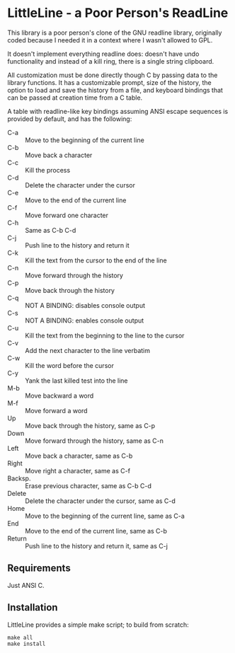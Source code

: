 LittleLine - a Poor Person's ReadLine
=====================================

This library is a poor person's clone of the GNU readline library, originally
coded because I needed it in a context where I wasn't allowed to GPL.

It doesn't implement everything readline does: doesn't have undo functionality
and instead of a kill ring, there is a single string clipboard.

All customization must be done directly though C by passing data to the library
functions. It has a customizable prompt, size of the history, the option to
load and save the history from a file, and keyboard bindings that can be passed
at creation time from a C table.

A table with readline-like key bindings assuming ANSI escape sequences is
provided by default, and has the following:

<dl>
<dt>C-a</dt>    <dd>Move to the beginning of the current line</dd>
<dt>C-b</dt>    <dd>Move back a character</dd>
<dt>C-c</dt>    <dd>Kill the process</dd>
<dt>C-d</dt>    <dd>Delete the character under the cursor</dd>
<dt>C-e</dt>    <dd>Move to the end of the current line</dd>
<dt>C-f</dt>    <dd>Move forward one character</dd>
<dt>C-h</dt>    <dd>Same as C-b C-d</dd>
<dt>C-j</dt>    <dd>Push line to the history and return it</dd>
<dt>C-k</dt>    <dd>Kill the text from the cursor to the end of the line</dd>
<dt>C-n</dt>    <dd>Move forward through the history</dd>
<dt>C-p</dt>    <dd>Move back through the history</dd>
<dt>C-q</dt>    <dd>NOT A BINDING: disables console output</dd>
<dt>C-s</dt>    <dd>NOT A BINDING: enables console output</dd>
<dt>C-u</dt>    <dd>Kill the text from the beginning to the line to the cursor</dd>
<dt>C-v</dt>    <dd>Add the next character to the line verbatim</dd>
<dt>C-w</dt>    <dd>Kill the word before the cursor</dd>
<dt>C-y</dt>    <dd>Yank the last killed test into the line</dd>

<dt>M-b</dt>    <dd>Move backward a word</dd>
<dt>M-f</dt>    <dd>Move forward a word</dd>

<dt>Up</dt>     <dd>Move back through the history, same as C-p</dd>
<dt>Down</dt>   <dd>Move forward through the history, same as C-n</dd>
<dt>Left</dt>   <dd>Move back a character, same as C-b</dd>
<dt>Right</dt>  <dd>Move right a character, same as C-f</dd>
<dt>Backsp.</dt><dd>Erase previous character, same as C-b C-d</dd>
<dt>Delete</dt> <dd>Delete the character under the cursor, same as C-d</dd>
<dt>Home</dt>   <dd>Move to the beginning of the current line, same as C-a</dd>
<dt>End</dt>    <dd>Move to the end of the current line, same as C-b</dd>
<dt>Return</dt> <dd>Push line to the history and return it, same as C-j</dd>
</dl>

Requirements
------------

Just ANSI C.

Installation
------------

LittleLine provides a simple make script; to build from scratch:

    make all
    make install

